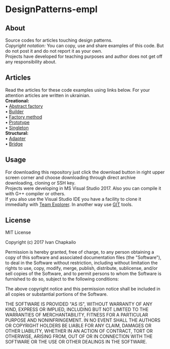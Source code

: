 # DesignPatterns-empl

## About  
Source codes for articles touching design patterns.  
*Copyright notation:* You can copy, use and share examples of this code. But do not post it and do not report it as your own.  
Projects have developed for teaching purposes and author does not get off any responsibility about.
  
## Articles  
Read the articles for these code examples using links below. For your attention articles are written in ukrainian.  
**Creational:**  
• [Abstract factory](https://codeguida.com/post/1026)  
• [Builder](https://codeguida.com/post/1036)  
• [Factory method](https://codeguida.com/post/1043)  
• [Prototype](https://codeguida.com/post/1048)  
• [Singleton](https://codeguida.com/post/1053)  
**Structural:**  
• [Adapter](https://codeguida.com/post/1108)  
• [Bridge](...)  

## Usage  
For downloading this repository just click the download button in right upper screen corner and choose downloading through direct archive downloading, cloning or SSH key.  
Projects were developing in MS Visual Studio 2017. Also you can compile it with G++ compiler or others.  
If you also use the Visual Studio IDE you have a facility to clone it immedialty with [Team Explorer](https://docs.microsoft.com/en-us/vsts/connect/work-team-explorer). In another way use [GIT](https://git-scm.com/downloads) tools.

## License  
MIT License

Copyright (c) 2017 Ivan Chapkailo

Permission is hereby granted, free of charge, to any person obtaining a copy
of this software and associated documentation files (the "Software"), to deal
in the Software without restriction, including without limitation the rights
to use, copy, modify, merge, publish, distribute, sublicense, and/or sell
copies of the Software, and to permit persons to whom the Software is
furnished to do so, subject to the following conditions:

The above copyright notice and this permission notice shall be included in all
copies or substantial portions of the Software.

THE SOFTWARE IS PROVIDED "AS IS", WITHOUT WARRANTY OF ANY KIND, EXPRESS OR
IMPLIED, INCLUDING BUT NOT LIMITED TO THE WARRANTIES OF MERCHANTABILITY,
FITNESS FOR A PARTICULAR PURPOSE AND NONINFRINGEMENT. IN NO EVENT SHALL THE
AUTHORS OR COPYRIGHT HOLDERS BE LIABLE FOR ANY CLAIM, DAMAGES OR OTHER
LIABILITY, WHETHER IN AN ACTION OF CONTRACT, TORT OR OTHERWISE, ARISING FROM,
OUT OF OR IN CONNECTION WITH THE SOFTWARE OR THE USE OR OTHER DEALINGS IN THE
SOFTWARE.
